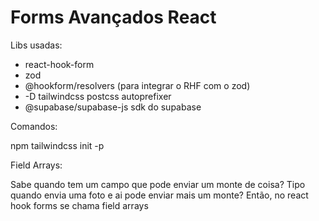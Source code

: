 # Forms Avançados React

Libs usadas:

- react-hook-form
- zod
- @hookform/resolvers (para integrar o RHF com o zod)
- -D tailwindcss postcss autoprefixer
- @supabase/supabase-js
  sdk do supabase

Comandos:

npm tailwindcss init -p

Field Arrays:

Sabe quando tem um campo que pode enviar um monte de coisa? Tipo quando envia uma foto e ai pode enviar mais um monte? Então, no react hook forms se chama field arrays
